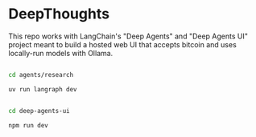 # DeepThoughts

This repo works with LangChain's "Deep Agents" and "Deep Agents UI" project meant to build a hosted web UI that accepts bitcoin and uses locally-run models with Ollama.


```sh

cd agents/research

uv run langraph dev
```


```sh

cd deep-agents-ui

npm run dev
```
